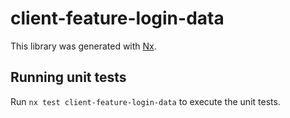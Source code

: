 # client-feature-login-data

This library was generated with [Nx](https://nx.dev).

## Running unit tests

Run `nx test client-feature-login-data` to execute the unit tests.

